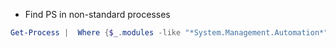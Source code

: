 - Find PS in non-standard processes
```powershell
Get-Process |  Where {$_.modules -like "*System.Management.Automation*"} | Select name,id,modules | Format-List
```

